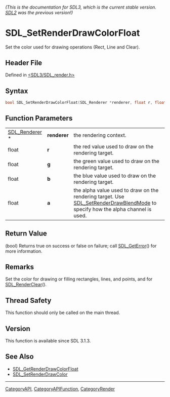 ###### (This is the documentation for SDL3, which is the current stable version. [SDL2](https://wiki.libsdl.org/SDL2/) was the previous version!)
# SDL_SetRenderDrawColorFloat

Set the color used for drawing operations (Rect, Line and Clear).

## Header File

Defined in [<SDL3/SDL_render.h>](https://github.com/libsdl-org/SDL/blob/main/include/SDL3/SDL_render.h)

## Syntax

```c
bool SDL_SetRenderDrawColorFloat(SDL_Renderer *renderer, float r, float g, float b, float a);
```

## Function Parameters

|                                |              |                                                                                                                                                              |
| ------------------------------ | ------------ | ------------------------------------------------------------------------------------------------------------------------------------------------------------ |
| [SDL_Renderer](SDL_Renderer) * | **renderer** | the rendering context.                                                                                                                                       |
| float                          | **r**        | the red value used to draw on the rendering target.                                                                                                          |
| float                          | **g**        | the green value used to draw on the rendering target.                                                                                                        |
| float                          | **b**        | the blue value used to draw on the rendering target.                                                                                                         |
| float                          | **a**        | the alpha value used to draw on the rendering target. Use [SDL_SetRenderDrawBlendMode](SDL_SetRenderDrawBlendMode) to specify how the alpha channel is used. |

## Return Value

(bool) Returns true on success or false on failure; call
[SDL_GetError](SDL_GetError)() for more information.

## Remarks

Set the color for drawing or filling rectangles, lines, and points, and for
[SDL_RenderClear](SDL_RenderClear)().

## Thread Safety

This function should only be called on the main thread.

## Version

This function is available since SDL 3.1.3.

## See Also

- [SDL_GetRenderDrawColorFloat](SDL_GetRenderDrawColorFloat)
- [SDL_SetRenderDrawColor](SDL_SetRenderDrawColor)

----
[CategoryAPI](CategoryAPI), [CategoryAPIFunction](CategoryAPIFunction), [CategoryRender](CategoryRender)


